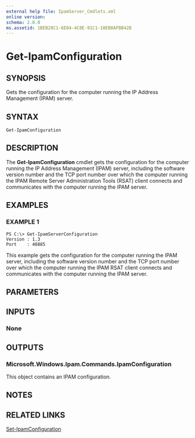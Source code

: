 ```yaml
---
external help file: IpamServer_Cmdlets.xml
online version: 
schema: 2.0.0
ms.assetid: 1BEB28C1-6E04-4C8E-91C1-10EB8AFBB42B
---
```


# Get-IpamConfiguration

## SYNOPSIS
Gets the configuration for the computer running the IP Address Management (IPAM) server.

## SYNTAX

```
Get-IpamConfiguration
```

## DESCRIPTION
The **Get-IpamConfiguration** cmdlet gets the configuration for the computer running the IP Address Management (IPAM) server, including the software version number and the TCP port number over which the computer running the IPAM Remote Server Administration Tools (RSAT) client connects and communicates with the computer running the IPAM server.

## EXAMPLES

### EXAMPLE 1
```
PS C:\> Get-IpamServerConfiguration
Version : 1.3 
Port    : 48885
```

This example gets the configuration for the computer running the IPAM server, including the software version number and the TCP port number over which the computer running the IPAM RSAT client connects and communicates with the computer running the IPAM server.

## PARAMETERS

## INPUTS

### None

## OUTPUTS

### Microsoft.Windows.Ipam.Commands.IpamConfiguration
This object contains an IPAM configuration.

## NOTES

## RELATED LINKS

[Set-IpamConfiguration](./Set-IpamConfiguration.md)

